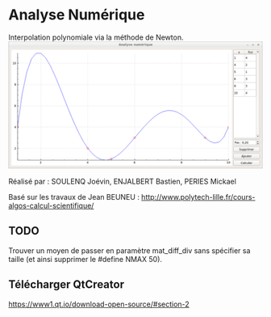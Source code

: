 # Analyse Numérique

Interpolation polynomiale via la méthode de Newton.
![Capture](https://raw.githubusercontent.com/Mickap/Analyse-Numerique/master/Capture.png)

Réalisé par : SOULENQ Joévin, ENJALBERT Bastien, PERIES Mickael

Basé sur les travaux de Jean BEUNEU :
http://www.polytech-lille.fr/cours-algos-calcul-scientifique/

## TODO

Trouver un moyen de passer en paramètre mat_diff_div sans spécifier sa taille (et ainsi supprimer le #define NMAX 50).

## Télécharger QtCreator
https://www1.qt.io/download-open-source/#section-2

